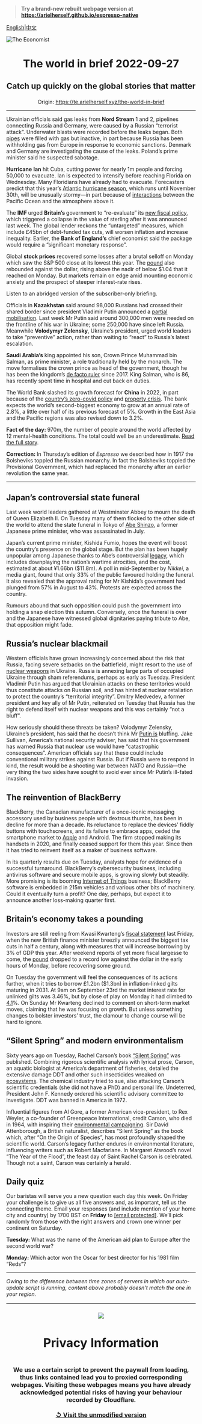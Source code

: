 > **Try a brand-new rebuilt webpage version at https://arielherself.github.io/espresso-native**

[English](https://github.com/arielherself/espresso/blob/main/README.md)|[中文](https://github-com.translate.goog/arielherself/espresso/blob/main/README.md?_x_tr_sl=en&_x_tr_tl=zh-CN&_x_tr_hl=zh-CN&_x_tr_pto=wapp)



![The Economist](menubar.png)

# <p align="center">The world in brief 2022-09-27</p>

## <p align="center">Catch up quickly on the global stories that matter</p>

<p align="center">Origin: <a href="https://te.arielherself.xyz/the-world-in-brief">https://te.arielherself.xyz/the-world-in-brief</a><hr>

Ukrainian officials said gas leaks from <strong>Nord Stream</strong> 1 and 2, pipelines connecting Russia and Germany, were caused by a Russian “terrorist attack”. Underwater blasts were recorded before the leaks began. Both [pipes](https://te.arielherself.xyz/europe/2022/02/22/the-west-imposes-swift-sanctions-on-russia-can-they-stop-a-war) were filled with gas but inactive, in part because Russia has been withholding gas from Europe in response to economic sanctions. Denmark and Germany are investigating the cause of the leaks. Poland’s prime minister said he suspected sabotage.

<strong>Hurricane</strong> <strong>Ian</strong> hit Cuba, cutting power for nearly 1m people and forcing 50,000 to evacuate. Ian is expected to intensify before reaching Florida on Wednesday. Many Floridians have already had to evacuate. Forecasters predict that this year’s [Atlantic hurricane season](https://te.arielherself.xyz/the-economist-explains/2022/06/01/why-this-atlantic-hurricane-season-is-predicted-to-be-unusually-stormy), which runs until November 30th, will be unusually stormy—in part because of [interactions](https://te.arielherself.xyz/the-economist-explains/2021/12/02/what-is-la-nina) between the Pacific Ocean and the atmosphere above it.

The <strong>IMF </strong>urged <strong>Britain’s </strong>government to “re-evaluate” its [new fiscal policy](https://te.arielherself.xyz/britain/2022/09/23/britains-chancellor-offers-up-a-reckless-budget-fiscally-and-politically), which triggered a collapse in the value of sterling after it was announced last week. The global lender reckons the “untargeted” measures, which include £45bn of debt-funded tax cuts, will worsen inflation and increase inequality. Earlier, the <strong>Bank of England’s</strong> chief economist said the package would require a “significant monetary response”.

Global <strong>stock prices</strong> recovered some losses after a brutal selloff on Monday which saw the S&amp;P 500 close at its lowest this year. The [pound](https://te.arielherself.xyz/britain/2022/09/26/the-pound-is-plumbing-near-historical-depths-why) also rebounded against the dollar, rising above the nadir of below $1.04 that it reached on Monday. But markets remain on edge amid mounting economic anxiety and the prospect of steeper interest-rate rises.

Listen to an abridged version of the subscriber-only briefing.

Officials in <strong>Kazakhstan </strong>said around 98,000 Russians had crossed their shared border since president Vladimir Putin announced a [partial mobilisation](https://te.arielherself.xyz/europe/2022/09/21/vladimir-putin-declares-a-partial-mobilisation). Last week Mr Putin said around 300,000 men were needed on the frontline of his war in Ukraine; some 250,000 have since left Russia. Meanwhile <strong>Volodymyr Zelensky</strong>, Ukraine’s president, urged world leaders to take “preventive” action, rather than waiting to “react” to Russia’s latest escalation.

<strong>Saudi Arabia’s</strong> king appointed his son, Crown Prince Muhammad bin Salman, as prime minister, a role traditionally held by the monarch. The move formalises the crown prince as head of the government, though he has been the kingdom’s [de facto ruler](https://te.arielherself.xyz/1843/2022/07/28/mbs-despot-in-the-desert) since 2017. King Salman, who is 86, has recently spent time in hospital and cut back on duties.

The World Bank slashed its growth forecast for <strong>China</strong> in 2022, in part because of the [country’s zero-covid policy](https://te.arielherself.xyz/china/2022/08/18/chinas-economy-is-beset-by-problems) and [property crisis](https://te.arielherself.xyz/leaders/2022/09/15/chinas-property-crisis-hasnt-gone-away-it-is-getting-worse). The bank expects the world’s second-biggest economy to grow at an annual rate of 2.8%, a little over half of its previous forecast of 5%. Growth in the East Asia and the Pacific regions was also revised down to 3.2%.

<strong>Fact of the day: </strong>970m, the number of people around the world affected by 12 mental-health conditions. The total could well be an underestimate. [Read the full story](https://te.arielherself.xyz/leaders/2022/09/21/how-to-keep-the-brain-healthy).

<strong>Correction: </strong>In Thursday’s edition of <em>Espresso</em> we described how in 1917 the Bolsheviks toppled the Russian monarchy. In fact the Bolsheviks toppled the Provisional Government, which had replaced the monarchy after an earlier revolution the same year.

----------

## Japan’s controversial state funeral

Last week world leaders gathered at Westminster Abbey to mourn the death of Queen Elizabeth II. On Tuesday many of them flocked to the other side of the world to attend the state funeral in Tokyo of [Abe Shinzo](https://te.arielherself.xyz/asia/2022/09/26/the-fallout-from-abe-shinzos-murder-could-unseat-his-successor), a former Japanese prime minister, who was assassinated in July. 

Japan’s current prime minister, Kishida Fumio, hopes the event will boost the country’s presence on the global stage. But the plan has been hugely unpopular among Japanese thanks to Abe’s controversial [legacy](https://te.arielherself.xyz/asia/2022/07/14/abe-shinzo-left-his-mark-on-asia-and-the-world-not-just-japan), which includes downplaying the nation’s wartime atrocities, and the cost, estimated at about ¥1.66bn ($11.8m). A poll in mid-September by <em>Nikkei</em>, a media giant, found that only 33% of the public favoured holding the funeral. It also revealed that the approval rating for Mr Kishida’s government had plunged from 57% in August to 43%. Protests are expected across the country.

Rumours abound that such opposition could push the government into holding a snap election this autumn. Conversely, once the funeral is over and the Japanese have witnessed global dignitaries paying tribute to Abe, that opposition might fade.

## Russia’s nuclear blackmail

Western officials have grown increasingly concerned about the risk that Russia, facing severe setbacks on the battlefield, might resort to the use of [nuclear weapons](https://te.arielherself.xyz/the-economist-explains/2022/09/14/do-russias-military-setbacks-increase-the-risk-of-nuclear-conflict) in Ukraine. Russia is annexing large parts of occupied Ukraine through sham referendums, perhaps as early as Tuesday. President Vladimir Putin has argued that Ukrainian attacks on these territories would thus constitute attacks on Russian soil, and has hinted at nuclear retaliation to protect the country’s “territorial integrity”. Dmitry Medvedev, a former president and key ally of Mr Putin, reiterated on Tuesday that Russia has the right to defend itself with nuclear weapons and this was certainly “not a bluff”. 

How seriously should these threats be taken? Volodymyr Zelensky, Ukraine’s president, has said that he doesn’t think Mr [Putin is](https://te.arielherself.xyz/leaders/2022/09/21/vladimir-putin-vows-to-send-more-invaders-the-west-should-arm-ukraine-faster) bluffing. Jake Sullivan, America’s national security adviser, has said that his government has warned Russia that nuclear use would have “catastrophic consequences”. American officials say that these could include conventional military strikes against Russia. But if Russia were to respond in kind, the result would be a shooting war between NATO and Russia—the very thing the two sides have sought to avoid ever since Mr Putin’s ill-fated invasion. 

## The reinvention of BlackBerry

BlackBerry, the Canadian manufacturer of a once-iconic messaging accessory used by business people with dextrous thumbs, has been in decline for more than a decade. Its reluctance to replace the devices’ fiddly buttons with touchscreens, and its failure to embrace apps, ceded the smartphone market to [Apple](https://te.arielherself.xyz/business/2022/07/31/apple-already-sold-everyone-an-iphone-now-what) and Android. The firm stopped making its handsets in 2020, and finally ceased support for them this year. Since then it has tried to reinvent itself as a maker of business software. 

In its quarterly results due on Tuesday, analysts hope for evidence of a successful turnaround. BlackBerry’s cybersecurity business, including antivirus software and secure mobile apps, is growing slowly but steadily. More promising is its booming [Internet of Things](https://te.arielherself.xyz/technology-quarterly/2019/09/12/the-internet-of-things-will-bring-the-internets-business-model-into-the-rest-of-the-world) business; BlackBerry software is embedded in 215m vehicles and various other bits of machinery. Could it eventually turn a profit? One day, perhaps, but expect it to announce another loss-making quarter first.

## Britain’s economy takes a pounding

Investors are still reeling from Kwasi Kwarteng’s [fiscal statement](https://te.arielherself.xyz/britain/2022/09/23/britains-chancellor-offers-up-a-reckless-budget-fiscally-and-politically) last Friday, when the new British finance minister breezily announced the biggest tax cuts in half a century, along with measures that will increase borrowing by 3% of GDP this year. After weekend reports of yet more fiscal largesse to come, the [pound](https://te.arielherself.xyz/britain/2022/09/26/the-pound-is-plumbing-near-historical-depths-why) dropped to a record low against the dollar in the early hours of Monday, before recovering some ground. 

On Tuesday the government will feel the consequences of its actions further, when it tries to borrow £1.2bn ($1.3bn) in inflation-linked gilts maturing in 2031. At 9am on September 23rd the market interest rate for unlinked gilts was 3.46%, but by close of play on Monday it had climbed to[ 4.1](https://markets.ft.com/data/bonds/tearsheet/charts?s=UK10YG)%. On Sunday Mr Kwarteng declined to comment on short-term market moves, claiming that he was focusing on growth. But unless something changes to bolster investors’ trust, the clamour to change course will be hard to ignore.

## “Silent Spring” and modern environmentalism

Sixty years ago on Tuesday, Rachel Carson’s book [“Silent Spring”](https://te.arielherself.xyz/culture/2022/09/27/silent-spring-remains-a-rousing-call-to-action) was published. Combining rigorous scientific analysis with lyrical prose, Carson, an aquatic biologist at America’s department of fisheries, detailed the extensive damage DDT and other such insecticides wreaked on [ecosystems](https://te.arielherself.xyz/science-and-technology/2021/06/02/cicadas-insecticides-and-children). The chemical industry tried to sue, also attacking Carson’s scientific credentials (she did not have a PhD) and personal life. Undeterred, President John F. Kennedy ordered his scientific advisory committee to investigate. DDT was banned in America in 1972.

Influential figures from Al Gore, a former American vice-president, to Rex Weyler, a co-founder of Greenpeace International, credit Carson, who died in 1964, with inspiring their [environmental campaigning](https://te.arielherself.xyz/graphic-detail/2022/04/16/in-chilly-parts-of-europe-heatwaves-strengthen-environmentalism). Sir David Attenborough, a British naturalist, describes “Silent Spring” as the book which, after “On the Origin of Species”, has most profoundly shaped the scientific world. Carson’s legacy further endures in environmental literature, influencing writers such as Robert Macfarlane. In Margaret Atwood’s novel “The Year of the Flood”, the feast day of Saint Rachel Carson is celebrated. Though not a saint, Carson was certainly a herald.

## Daily quiz

Our baristas will serve you a new question each day this week. On Friday your challenge is to give us all five answers and, as important, tell us the connecting theme. Email your responses (and include mention of your home city and country) by 1700 BST on <strong>Friday</strong> to [<span class="__cf_email__" data-cfemail="3667435f4c73454644534545597653555958595b5f45421855595b">[email&#160;protected]</span>](https://mail.google.com/mail/?view=cm&amp;fs=1&amp;tf=1&amp;to=QuizEspresso@te.arielherself.xyz). We’ll pick randomly from those with the right answers and crown one winner per continent on Saturday.

<strong>Tuesday: </strong>What was the name of the American aid plan to Europe after the second world war?

<strong>Monday: </strong>Which actor won the Oscar for best director for his 1981 film “Reds”?

----------

*Owing to the difference between time zones of servers in which our auto-update script is running, content above probably doesn't match the one in your region.*

|<br><div align="center"><img src="unlock.png" /><h1>Privacy Information</h1></div></br>We use a certain script to prevent the paywall from loading, thus links contained lead you to proxied corresponding webpages. Visiting these webpages means you have already acknowledged potential risks of having your behaviour recorded by Cloudflare.<br><br>[&#x21BA; Visit the unmodified version](README.raw.md)<br><br>|
|-----|
